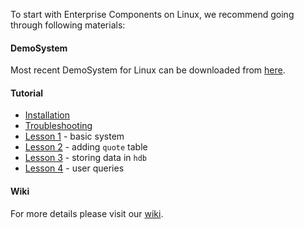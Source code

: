 To start with Enterprise Components on Linux, we recommend going through following materials:

#### DemoSystem
Most recent DemoSystem for Linux can be downloaded from [here](https://github.com/exxeleron/enterprise-components/releases).

#### Tutorial

- [Installation](tutorial/Installation.md)
- [Troubleshooting](tutorial/Troubleshooting_linux.md)
- [Lesson 1](tutorial/Lesson01) - basic system
- [Lesson 2](tutorial/Lesson02) - adding `quote` table 
- [Lesson 3](tutorial/Lesson03) - storing data in `hdb`
- [Lesson 4](tutorial/Lesson04) - user queries

#### Wiki
For more details please visit our [wiki](https://github.com/exxeleron/enterprise-components/wiki).
